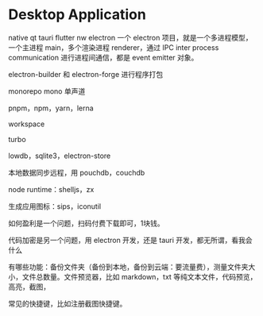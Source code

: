 # Desktop Application

native
qt
tauri
flutter
nw
electron
一个 electron 项目，就是一个多进程模型，
一个主进程 main，多个渲染进程 renderer，通过 IPC inter process communication 进行进程间通信，都是 event emitter 对象。

electron-builder 和 electron-forge 进行程序打包

monorepo
mono 单声道

pnpm，npm，yarn，lerna

workspace

turbo

lowdb，sqlite3，electron-store

本地数据同步远程，用 pouchdb，couchdb

node runtime：shelljs，zx

生成应用图标：sips，iconutil





如何盈利是一个问题，扫码付费下载即可，1块钱。

代码加密是另一个问题，用 electron 开发，还是 tauri 开发，都无所谓，看我会什么

有哪些功能：备份文件夹（备份到本地，备份到云端：要流量费），测量文件夹大小，文件总数量。文件预览器，比如 markdown，txt 等纯文本文件，代码预览，高亮，截图，

常见的快捷键，比如注册截图快捷键。
